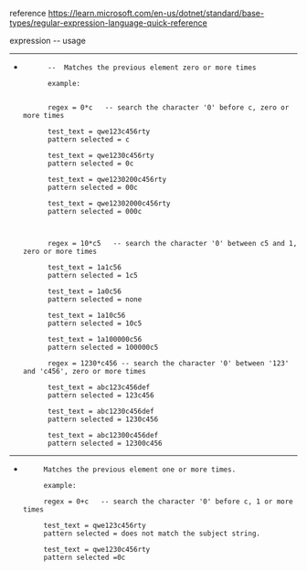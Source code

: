 reference
https://learn.microsoft.com/en-us/dotnet/standard/base-types/regular-expression-language-quick-reference


expression  --  usage

-----------------------------------------------------------------------------------------------

*           --  Matches the previous element zero or more times  
            
            example:
            
            
            regex = 0*c   -- search the character '0' before c, zero or more times
            
            test_text = qwe123c456rty
            pattern selected = c
            
            test_text = qwe1230c456rty
            pattern selected = 0c
            
            test_text = qwe1230200c456rty
            pattern selected = 00c
            
            test_text = qwe12302000c456rty
            pattern selected = 000c
            
            
            
            regex = 10*c5   -- search the character '0' between c5 and 1, zero or more times         
            
            test_text = 1a1c56
            pattern selected = 1c5
            
            test_text = 1a0c56
            pattern selected = none
            
            test_text = 1a10c56
            pattern selected = 10c5
            
            test_text = 1a100000c56
            pattern selected = 100000c5
            
            regex = 1230*c456 -- search the character '0' between '123' and 'c456', zero or more times
                        
            test_text = abc123c456def
            pattern selected = 123c456
            
            test_text = abc1230c456def
            pattern selected = 1230c456
            
            test_text = abc12300c456def
            pattern selected = 12300c456
            
            
-----------------------------------------------------------------------------------------------
+          Matches the previous element one or more times.
           
           example:            
            
           regex = 0+c   -- search the character '0' before c, 1 or more times
           
           test_text = qwe123c456rty  
           pattern selected = does not match the subject string.
           
           test_text = qwe1230c456rty  
           pattern selected =0c
           
           
           
           
            
            
            
            
            
            
            
            
            
            

            
            
